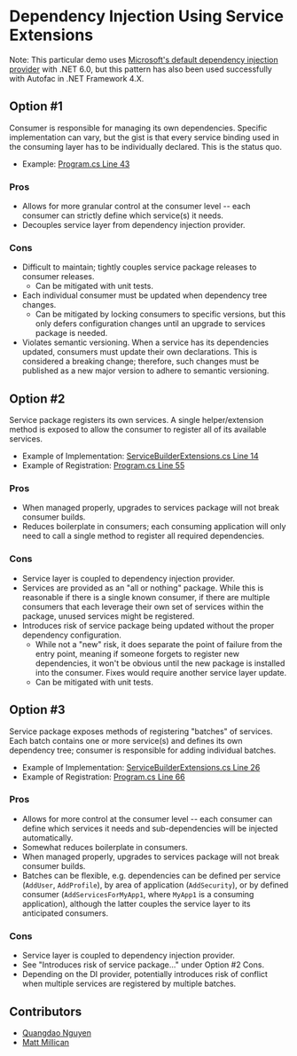 # Dependency Injection Using Service Extensions

Note: This particular demo uses [Microsoft's default dependency injection provider](https://www.nuget.org/packages/Microsoft.Extensions.DependencyInjection) with .NET 6.0, but this pattern has also been used successfully with Autofac in .NET Framework 4.X.

## Option #1

Consumer is responsible for managing its own dependencies. Specific implementation can vary, but the gist is that every service binding used in the consuming layer has to be individually declared. This is the status quo.

- Example: [Program.cs Line 43](DiExtensionDemo.Api/Program.cs#L43)

### Pros

- Allows for more granular control at the consumer level -- each consumer can strictly define which service(s) it needs.
- Decouples service layer from dependency injection provider.

### Cons

- Difficult to maintain; tightly couples service package releases to consumer releases.
  - Can be mitigated with unit tests.
- Each individual consumer must be updated when dependency tree changes.
  - Can be mitigated by locking consumers to specific versions, but this only defers configuration changes until an upgrade to services package is needed.
- Violates semantic versioning. When a service has its dependencies updated, consumers must update their own declarations. This is considered a breaking change; therefore, such changes must be published as a new major version to adhere to semantic versioning.

## Option #2

Service package registers its own services. A single helper/extension method is exposed to allow the consumer to register all of its available services.

- Example of Implementation: [ServiceBuilderExtensions.cs Line 14](DiExtensionDemo.Services/Extensions/ServiceBuilderExtensions.cs#L14)
- Example of Registration: [Program.cs Line 55](DiExtensionDemo.Api/Program.cs#L55)

### Pros

- When managed properly, upgrades to services package will not break consumer builds.
- Reduces boilerplate in consumers; each consuming application will only need to call a single method to register all required dependencies.

### Cons

- Service layer is coupled to dependency injection provider.
- Services are provided as an "all or nothing" package. While this is reasonable if there is a single known consumer, if there are multiple consumers that each leverage their own set of services within the package, unused services might be registered.
- Introduces risk of service package being updated without the proper dependency configuration.
  - While not a "new" risk, it does separate the point of failure from the entry point, meaning if someone forgets to register new dependencies, it won't be obvious until the new package is installed into the consumer. Fixes would require another service layer update.
  - Can be mitigated with unit tests.

## Option #3

Service package exposes methods of registering "batches" of services. Each batch contains one or more service(s) and defines its own dependency tree; consumer is responsible for adding individual batches.

- Example of Implementation: [ServiceBuilderExtensions.cs Line 26](DiExtensionDemo.Services/Extensions/ServiceBuilderExtensions.cs#L26)
- Example of Registration: [Program.cs Line 66](DiExtensionDemo.Api/Program.cs#L66)

### Pros

- Allows for more control at the consumer level -- each consumer can define which services it needs and sub-dependencies will be injected automatically.
- Somewhat reduces boilerplate in consumers.
- When managed properly, upgrades to services package will not break consumer builds.
- Batches can be flexible, e.g. dependencies can be defined per service (`AddUser`, `AddProfile`), by area of application (`AddSecurity`), or by defined consumer (`AddServicesForMyApp1`, where `MyApp1` is a consuming application), although the latter couples the service layer to its anticipated consumers.

### Cons

- Service layer is coupled to dependency injection provider.
- See "Introduces risk of service package..." under Option #2 Cons.
- Depending on the DI provider, potentially introduces risk of conflict when multiple services are registered by multiple batches.

## Contributors

- [Quangdao Nguyen](https://github.com/quangdaon)
- [Matt Millican](https://github.com/mmillican)